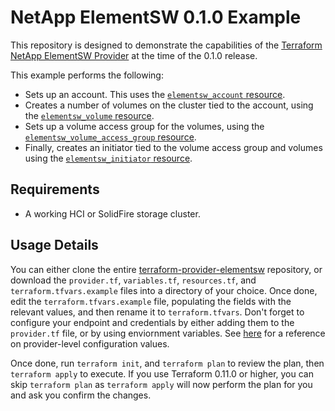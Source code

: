 # NetApp ElementSW 0.1.0 Example

This repository is designed to demonstrate the capabilities of the [Terraform
NetApp ElementSW Provider][ref-tf-elementsw] at the time of the 0.1.0 release.

[ref-tf-elementsw]: https://www.terraform.io/docs/providers/netapp/elementsw/index.html

This example performs the following:

* Sets up an account. This uses the
  [`elementsw_account` resource][ref-tf-elementsw-account].
* Creates a number of volumes on the cluster tied to the account,
  using the [`elementsw_volume` resource][ref-tf-elementsw-volume].
* Sets up a volume access group for the volumes, using the
  [`elementsw_volume_access_group` resource][ref-tf-elementsw-volume-access-group].
* Finally, creates an initiator tied to the volume access group and volumes using 
  the [`elementsw_initiator` resource][ref-tf-elementsw-initiator].

[ref-tf-elementsw-account]: https://www.terraform.io/docs/providers/netapp/elementsw/r/account.html
[ref-tf-elementsw-initiator]: https://www.terraform.io/docs/providers/netapp/elementsw/r/initiator.html
[ref-tf-elementsw-volume]: https://www.terraform.io/docs/providers/netapp/elementsw/r/volume.html
[ref-tf-elementsw-volume-access-group]: https://www.terraform.io/docs/providers/netapp/elementsw/r/volume_access_group.html

## Requirements

* A working HCI or SolidFire storage cluster.

## Usage Details

You can either clone the entire
[terraform-provider-elementsw][ref-tf-elementsw-github] repository, or download the
`provider.tf`, `variables.tf`, `resources.tf`, and
`terraform.tfvars.example` files into a directory of your choice. Once done,
edit the `terraform.tfvars.example` file, populating the fields with the
relevant values, and then rename it to `terraform.tfvars`. Don't forget to
configure your endpoint and credentials by either adding them to the
`provider.tf` file, or by using enviornment variables. See
[here][ref-tf-elementsw-provider-settings] for a reference on provider-level
configuration values.

[ref-tf-elementsw-github]: https://github.com/terraform-providers/terraform-provider-netapp-elementsw
[ref-tf-elementsw-provider-settings]: https://www.terraform.io/docs/providers/netapp/elementsw/index.html#argument-reference

Once done, run `terraform init`, and `terraform plan` to review the plan, then
`terraform apply` to execute. If you use Terraform 0.11.0 or higher, you can
skip `terraform plan` as `terraform apply` will now perform the plan for you and
ask you confirm the changes.
